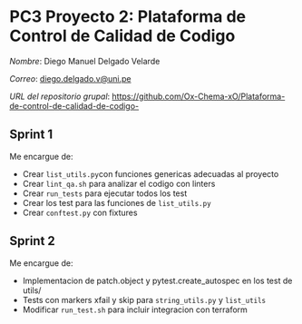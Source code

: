 # PC3 Proyecto 2: Plataforma de Control de Calidad de Codigo
*Nombre*: Diego Manuel Delgado Velarde

*Correo*: diego.delgado.v@uni.pe

*URL del repositorio grupal*: https://github.com/Ox-Chema-xO/Plataforma-de-control-de-calidad-de-codigo-

## Sprint 1
Me encargue de:
- Crear `list_utils.py`con funciones genericas adecuadas al proyecto
- Crear `lint_qa.sh` para analizar el codigo con linters 
- Crear `run_tests` para ejecutar todos los test
- Crear los test para las funciones de `list_utils.py`
- Crear `conftest.py` con fixtures

## Sprint 2
Me encargue de:
- Implementacion de patch.object y pytest.create_autospec en los test de utils/
- Tests con markers xfail y skip para `string_utils.py` y `list_utils`
- Modificar `run_test.sh` para incluir integracion con terraform
